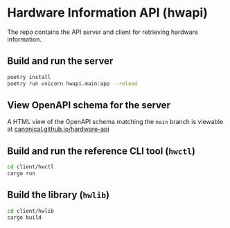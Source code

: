 # Hardware Information API (hwapi)

The repo contains the API server and client for retrieving hardware information.

## Build and run the server

```bash
poetry install
poetry run uvicorn hwapi.main:app --reload
```

## View OpenAPI schema for the server

A HTML view of the OpenAPI schema matching the `main` branch is viewable at
[canonical.github.io/hardware-api](https://canonical.github.io/hardware-api)

## Build and run the reference CLI tool (`hwctl`)

```bash
cd client/hwctl
cargo run
```

## Build the library (`hwlib`)

```bash
cd client/hwlib
cargo build
```
